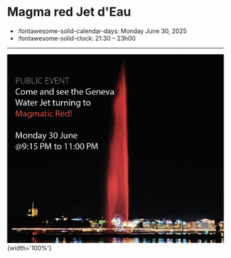 
# Magma red Jet d'Eau

- :fontawesome-solid-calendar-days: Monday June 30, 2025
- :fontawesome-solid-clock: 21:30 – 23h00
<!-- - :fontawesome-solid-map: [UniMail (congress venue)](https://maps.app.goo.gl/uksXmZmqXUm5Qwqc9), Room MR380 -->

--- 

![jetdeau](../img/jetdeau2.jpg){width='100%'}